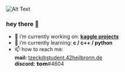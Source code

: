 ![Alt Text](https://i.pinimg.com/originals/d2/d4/04/d2d4040732b28543deaaec67098acdc0.gif)

### hey there 👋

- 🔭 i’m currently working on: **[kaggle projects](https://www.kaggle.com)**
- 🌱 i’m currently learning: **c / c++ / python**
- 📫 how to reach me: <br>
    **mail:** tzeck@student.42heilbronn.de <br>
    **discord:** 𝘁𝗼𝗺#4604
